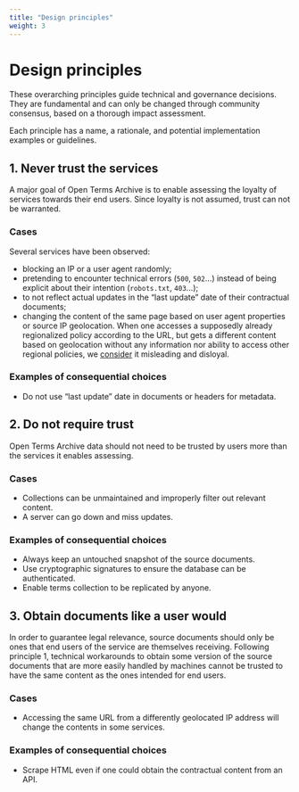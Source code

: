 ```yaml
---
title: "Design principles"
weight: 3
---
```


# Design principles

These overarching principles guide technical and governance decisions. They are fundamental and can only be changed through community consensus, based on a thorough impact assessment.

Each principle has a name, a rationale, and potential implementation examples or guidelines.

## 1. Never trust the services

A major goal of Open Terms Archive is to enable assessing the loyalty of services towards their end users. Since loyalty is not assumed, trust can not be warranted.

### Cases

Several services have been observed:

- blocking an IP or a user agent randomly;
- pretending to encounter technical errors (`500`, `502`…) instead of being explicit about their intention (`robots.txt`, `403`…);
- to not reflect actual updates in the “last update” date of their contractual documents;
- changing the content of the same page based on user agent properties or source IP geolocation. When one accesses a supposedly already regionalized policy according to the URL, but gets a different content based on geolocation without any information nor ability to access other regional policies, we [consider](https://github.com/OpenTermsArchive/docs/pull/43#discussion_r1252232131) it misleading and disloyal.

### Examples of consequential choices

- Do not use “last update” date in documents or headers for metadata.

## 2. Do not require trust

Open Terms Archive data should not need to be trusted by users more than the services it enables assessing.

### Cases

- Collections can be unmaintained and improperly filter out relevant content.
- A server can go down and miss updates.

### Examples of consequential choices

- Always keep an untouched snapshot of the source documents.
- Use cryptographic signatures to ensure the database can be authenticated.
- Enable terms collection to be replicated by anyone.

## 3. Obtain documents like a user would

In order to guarantee legal relevance, source documents should only be ones that end users of the service are themselves receiving. Following principle 1, technical workarounds to obtain some version of the source documents that are more easily handled by machines cannot be trusted to have the same content as the ones intended for end users.

### Cases

- Accessing the same URL from a differently geolocated IP address will change the contents in some services.

### Examples of consequential choices

- Scrape HTML even if one could obtain the contractual content from an API.
